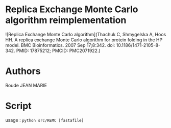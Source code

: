 # Replica Exchange Monte Carlo algorithm reimplementation
![Replica Exchange Monte Carlo algorithm](Thachuk C, Shmygelska A, Hoos HH. A replica exchange Monte Carlo algorithm for protein folding in the HP model. BMC Bioinformatics. 2007 Sep 17;8:342. doi: 10.1186/1471-2105-8-342. PMID: 17875212; PMCID: PMC2071922.)

# Authors

Roude JEAN MARIE  

# Script

usage : ```python src/REMC [fastafile]```


